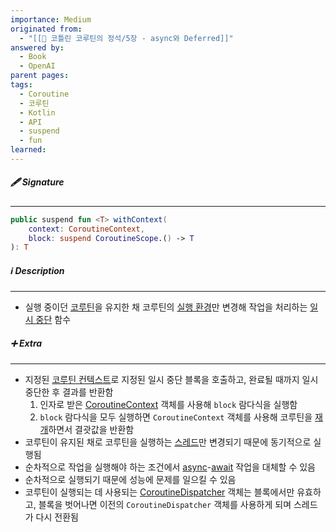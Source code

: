 ```yaml
---
importance: Medium
originated from:
  - "[[📘 코틀린 코루틴의 정석/5장 - async와 Deferred]]"
answered by:
  - Book
  - OpenAI
parent pages: 
tags:
  - Coroutine
  - 코루틴
  - Kotlin
  - API
  - suspend
  - fun
learned:
---
```

##### 🖋️ Signature
---
```Kotlin
public suspend fun <T> withContext(  
    context: CoroutineContext,  
    block: suspend CoroutineScope.() -> T
): T
```

##### ℹ️ Description
---
- 실행 중이던 [코루틴](코루틴.md)을 유지한 채 코루틴의 [실행 환경](실행%20환경.md)만 변경해 작업을 처리하는 [일시 중단](일시%20중단.md) 함수

##### ➕ Extra
---
- 지정된 [코루틴 컨텍스트](코루틴%20컨텍스트.md)로 지정된 일시 중단 블록을 호출하고, 완료될 때까지 일시 중단한 후 결과를 반환함
	1. 인자로 받은 [CoroutineContext](CoroutineContext.md) 객체를 사용해 `block` 람다식을 실행함
	2. `block` 람다식을 모두 실행하면 `CoroutineContext` 객체를 사용해 코루틴을 [재개](재개.md)하면서 결괏값을 반환함
- 코루틴이 유지된 채로 코루틴을 실행하는 [스레드](스레드.md)만 변경되기 때문에 동기적으로 실행됨
- 순차적으로 작업을 실행해야 하는 조건에서 [async](CoroutineScope.async.md)-[await](Deferred.await.md) 작업을 대체할 수 있음
- 순차적으로 실행되기 때문에 성능에 문제를 일으킬 수 있음
- 코루틴이 실행되는 데 사용되는 [CoroutineDispatcher](CoroutineDispatcher.md) 객체는 블록에서만 유효하고, 블록을 벗어나면 이전의 `CoroutineDispatcher` 객체를 사용하게 되며 스레드가 다시 전환됨
